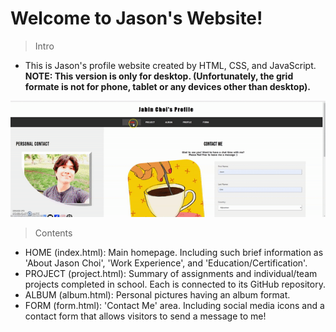 # Welcome to Jason's Website!

> Intro
- This is Jason's profile website created by HTML, CSS, and JavaScript. 
**NOTE: This version is only for desktop. (Unfortunately, the grid formate is not for phone, tablet or any devices other than desktop).**

![](profile.gif)

> Contents
- HOME (index.html): Main homepage. Including such brief information as 'About Jason Choi', 'Work Experience', and 'Education/Certification'.
- PROJECT (project.html): Summary of assignments and individual/team projects completed in school. Each is connected to its GitHub repository.
- ALBUM (album.html): Personal pictures having an album format.
- FORM (form.html): 'Contact Me' area. Including social media icons and a contact form that allows visitors to send a message to me!
